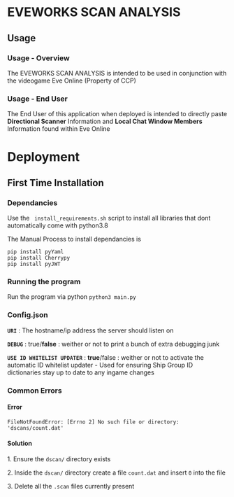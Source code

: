 # EVEWORKS SCAN ANALYSIS
<h2>Usage</h2>
<h3>Usage - Overview</h3>
<p>The EVEWORKS SCAN ANALYSIS is intended to be used in conjunction with the videogame Eve Online (Property of CCP)<br></p>
<h3>Usage - End User</h3>
<p>The End User of this application when deployed is intended to directly paste <b>Directional Scanner</b> Information and <b>Local Chat Window Members</b> Information found within Eve Online</p>

# Deployment
<h2>First Time Installation</h2>
<h3>Dependancies</h3>
<p>Use the <code> install_requirements.sh</code> script to install all libraries that dont automatically come with python3.8</p>
<p>The Manual Process to install dependancies is</p>
<code>pip install pyYaml</code><br>
<code>pip install Cherrypy</code><br>
<code>pip install pyJWT</code>
<h3>Running the program</h3>
<p>Run the program via python <code>python3 main.py</code></p>
<h3>Config.json</h3>
<p><code><b>URI</b></code> : The hostname/ip address the server should listen on</p>
<p><code><b>DEBUG</b></code> : true/<b>false</b> : weither or not to print a bunch of extra debugging junk</p>
<p><code><b>USE ID WHITELIST UPDATER</b></code> : <b>true</b>/false : weither or not to activate the automatic ID whitelist updater - Used for ensuring Ship Group ID dictionaries stay up to date to any ingame changes</p>

<h3>Common Errors</h3>
<h4>Error</h4>
<code>FileNotFoundError: [Errno 2] No such file or directory: 'dscans/count.dat'</code>
<br>
<h4>Solution</h4>
<p>1. Ensure the <code>dscan/</code> directory exists</p>
<p>2. Inside the <code>dscan/</code> directory create a file <code>count.dat</code> and insert <code>0</code> into the file</p>
<p>3. Delete all the <code>.scan</code> files currently present<p>
